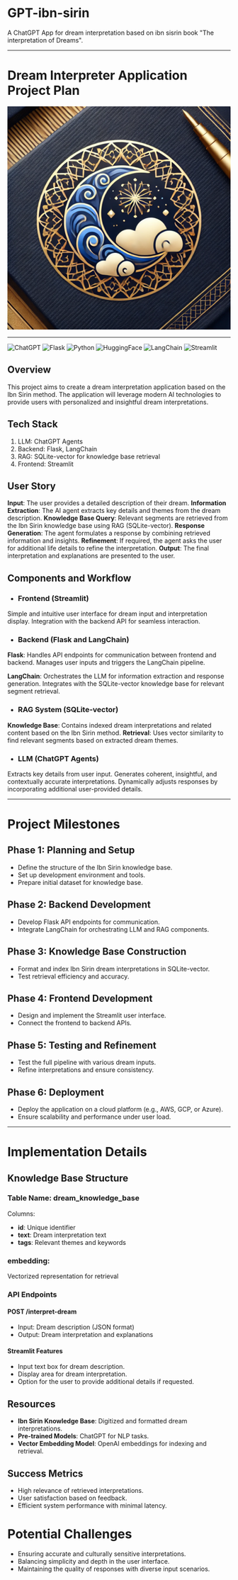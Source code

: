 # GPT-ibn-sirin
A ChatGPT App for dream interpretation based on ibn sisrin book "The interpretation of Dreams".

---
# Dream Interpreter Application Project Plan

![logo](assets/GPT-ibn-sirin.png)

---

![ChatGPT](https://img.shields.io/badge/chatGPT-74aa9c?style=for-the-badge&logo=openai&logoColor=white)
![Flask](https://img.shields.io/badge/flask-%23000.svg?style=for-the-badge&logo=flask&logoColor=white)
![Python](https://img.shields.io/badge/python-3670A0?style=for-the-badge&logo=python&logoColor=ffdd54)
![HuggingFace](https://img.shields.io/badge/Hugging%20Face-FFD21E.svg?style=for-the-badge&logo=Hugging-Face&logoColor=black)
![LangChain](https://img.shields.io/badge/langchain-1C3C3C?style=for-the-badge&logo=langchain&logoColor=white)
![Streamlit](https://img.shields.io/badge/Streamlit-FF4B4B?style=for-the-badge&logo=Streamlit&logoColor=white)

## Overview

This project aims to create a dream interpretation application based on the Ibn Sirin method. The application will leverage modern AI technologies to provide users with personalized and insightful dream interpretations.

## Tech Stack

1. LLM: ChatGPT Agents
2. Backend: Flask, LangChain
3. RAG: SQLite-vector for knowledge base retrieval
4. Frontend: Streamlit

## User Story

**Input**: The user provides a detailed description of their dream.
**Information Extraction**: The AI agent extracts key details and themes from the dream description.
**Knowledge Base Query**: Relevant segments are retrieved from the Ibn Sirin knowledge base using RAG (SQLite-vector).
**Response Generation**: The agent formulates a response by combining retrieved information and insights.
**Refinement**: If required, the agent asks the user for additional life details to refine the interpretation.
**Output**: The final interpretation and explanations are presented to the user.

## Components and Workflow

- ### Frontend (Streamlit)
Simple and intuitive user interface for dream input and interpretation display.
Integration with the backend API for seamless interaction.

- ### Backend (Flask and LangChain)
**Flask**:
Handles API endpoints for communication between frontend and backend.
Manages user inputs and triggers the LangChain pipeline.

**LangChain**:
Orchestrates the LLM for information extraction and response generation.
Integrates with the SQLite-vector knowledge base for relevant segment retrieval.
- ### RAG System (SQLite-vector)
**Knowledge Base**:
Contains indexed dream interpretations and related content based on the Ibn Sirin method.
**Retrieval**:
Uses vector similarity to find relevant segments based on extracted dream themes.

- ### LLM (ChatGPT Agents)
Extracts key details from user input.
Generates coherent, insightful, and contextually accurate interpretations.
Dynamically adjusts responses by incorporating additional user-provided details.

---

# Project Milestones

## Phase 1: Planning and Setup
- Define the structure of the Ibn Sirin knowledge base.
- Set up development environment and tools.
- Prepare initial dataset for knowledge base.

## Phase 2: Backend Development
- Develop Flask API endpoints for communication.
- Integrate LangChain for orchestrating LLM and RAG components.

## Phase 3: Knowledge Base Construction
- Format and index Ibn Sirin dream interpretations in SQLite-vector.
- Test retrieval efficiency and accuracy.

## Phase 4: Frontend Development
- Design and implement the Streamlit user interface.
- Connect the frontend to backend APIs.

## Phase 5: Testing and Refinement
- Test the full pipeline with various dream inputs.
- Refine interpretations and ensure consistency.

## Phase 6: Deployment
- Deploy the application on a cloud platform (e.g., AWS, GCP, or Azure).
- Ensure scalability and performance under user load.

--- 
# Implementation Details

## Knowledge Base Structure

### Table Name: dream_knowledge_base

Columns:

+ **id**: Unique identifier
+ **text**: Dream interpretation text
+ **tags**: Relevant themes and keywords

### embedding: 
Vectorized representation for retrieval

### API Endpoints
#### POST /interpret-dream
+ Input: Dream description (JSON format)
+ Output: Dream interpretation and explanations

#### Streamlit Features

+ Input text box for dream description.
+ Display area for dream interpretation.
+ Option for the user to provide additional details if requested.

## Resources

- **Ibn Sirin Knowledge Base**: Digitized and formatted dream interpretations.
- **Pre-trained Models**: ChatGPT for NLP tasks.
- **Vector Embedding Model**: OpenAI embeddings for indexing and retrieval.

## Success Metrics
- High relevance of retrieved interpretations.
- User satisfaction based on feedback.
- Efficient system performance with minimal latency.

# Potential Challenges
- Ensuring accurate and culturally sensitive interpretations.
- Balancing simplicity and depth in the user interface.
- Maintaining the quality of responses with diverse input scenarios.


